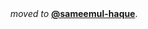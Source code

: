 <div align = center> <i>moved to </i><b><a href = "https://github.com/sameemul-haque" >@sameemul-haque</a></b>.</div>
<!---
sameemulhaque/sameemulhaque is a ✨ special ✨ repository because its `README.md` (this file) appears on your GitHub profile.
You can click the Preview link to take a look at your changes.
--->
